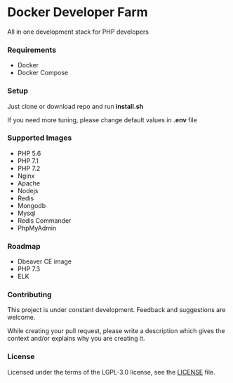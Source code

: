 # Docker Developer Farm

All in one development stack for PHP developers

### Requirements
* Docker
* Docker Compose

### Setup
Just clone or download repo and run **install.sh**

If you need more tuning, please change default values in **.env** file


### Supported Images
- PHP 5.6
- PHP 7.1
- PHP 7.2
- Nginx
- Apache
- Nodejs
- Redis
- Mongodb
- Mysql
- Redis Commander
- PhpMyAdmin

### Roadmap
- Dbeaver CE image
- PHP 7.3
- ELK

### Contributing
This project is under constant development. Feedback and suggestions are
welcome.

While creating your pull request, please write a description which gives the context and/or explains why you are creating it.

### License
Licensed under the terms of the LGPL-3.0 license, see the [LICENSE](LICENSE) file.